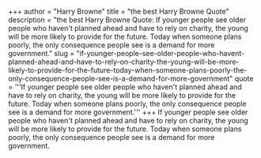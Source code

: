 +++
author = "Harry Browne"
title = "the best Harry Browne Quote"
description = "the best Harry Browne Quote: If younger people see older people who haven't planned ahead and have to rely on charity, the young will be more likely to provide for the future. Today when someone plans poorly, the only consequence people see is a demand for more government."
slug = "if-younger-people-see-older-people-who-havent-planned-ahead-and-have-to-rely-on-charity-the-young-will-be-more-likely-to-provide-for-the-future-today-when-someone-plans-poorly-the-only-consequence-people-see-is-a-demand-for-more-government"
quote = '''If younger people see older people who haven't planned ahead and have to rely on charity, the young will be more likely to provide for the future. Today when someone plans poorly, the only consequence people see is a demand for more government.'''
+++
If younger people see older people who haven't planned ahead and have to rely on charity, the young will be more likely to provide for the future. Today when someone plans poorly, the only consequence people see is a demand for more government.
